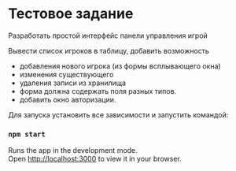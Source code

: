 # Тестовое задание
Разработать простой интерфейс панели управления игрой

Вывести список игроков в таблицу, добавить возможность 
- добавления нового игрока (из формы всплывающего окна)
- изменения существующего
- удаления записи из хранилища
- форма должна содержать поля разных типов.
- добавить окно авторизации.

Для запуска установить все зависимости и запустить командой:

### `npm start`

Runs the app in the development mode.\
Open [http://localhost:3000](http://localhost:3000) to view it in your browser.
